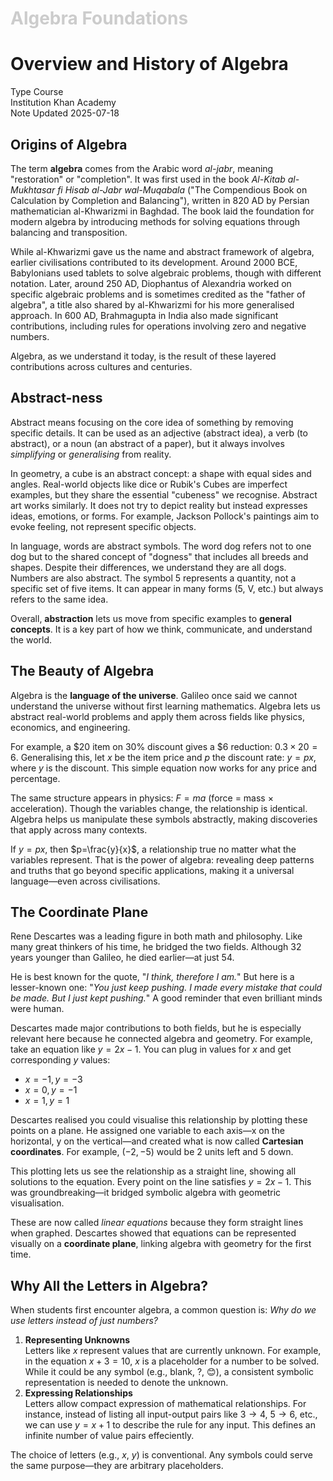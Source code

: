 <h1 style="color: #ccc">Algebra Foundations</h1>

# Overview and History of Algebra

<div class="badge">
    <span class="key">Type</span>
    <span class="value">Course</span>
</div>
<div class="badge">
    <span class="key">Institution</span>
    <span class="value">Khan Academy</span>
</div>
<div class="badge">
    <span class="key">Note Updated</span>
    <span class="value">2025-07-18</span>
</div>

## Origins of Algebra

The term **algebra** comes from the Arabic word *al-jabr*, meaning "restoration" or "completion". It was first used in the book *Al-Kitab al-Mukhtasar fi Hisab al-Jabr wal-Muqabala* ("The Compendious Book on Calculation by Completion and Balancing"), written in 820 AD by Persian mathematician al-Khwarizmi in Baghdad. The book laid the foundation for modern algebra by introducing methods for solving equations through balancing and transposition.

While al-Khwarizmi gave us the name and abstract framework of algebra, earlier civilisations contributed to its development. Around 2000 BCE, Babylonians used tablets to solve algebraic problems, though with different notation. Later, around 250 AD, Diophantus of Alexandria worked on specific algebraic problems and is sometimes credited as the "father of algebra", a title also shared by al-Khwarizmi for his more generalised approach. In 600 AD, Brahmagupta in India also made significant contributions, including rules for operations involving zero and negative numbers.

Algebra, as we understand it today, is the result of these layered contributions across cultures and centuries.

## Abstract-ness

Abstract means focusing on the core idea of something by removing specific details. It can be used as an adjective (abstract idea), a verb (to abstract), or a noun (an abstract of a paper), but it always involves *simplifying* or *generalising* from reality.

In geometry, a cube is an abstract concept: a shape with equal sides and angles. Real-world objects like dice or Rubik's Cubes are imperfect examples, but they share the essential "cubeness" we recognise. Abstract art works similarly. It does not try to depict reality but instead expresses ideas, emotions, or forms. For example, Jackson Pollock's paintings aim to evoke feeling, not represent specific objects.

In language, words are abstract symbols. The word dog refers not to one dog but to the shared concept of "dogness" that includes all breeds and shapes. Despite their differences, we understand they are all dogs. Numbers are also abstract. The symbol 5 represents a quantity, not a specific set of five items. It can appear in many forms (5, V, etc.) but always refers to the same idea.

Overall, **abstraction** lets us move from specific examples to **general concepts**. It is a key part of how we think, communicate, and understand the world.

## The Beauty of Algebra

Algebra is the **language of the universe**. Galileo once said we cannot understand the universe without first learning mathematics. Algebra lets us abstract real-world problems and apply them across fields like physics, economics, and engineering.

For example, a $\$20$ item on $30\%$ discount gives a $\$6$ reduction: $0.3\times20=6$. Generalising this, let $x$ be the item price and $p$ the discount rate: $y=px$, where $y$ is the discount. This simple equation now works for any price and percentage.

The same structure appears in physics: $F=ma$ (force = mass × acceleration). Though the variables change, the relationship is identical. Algebra helps us manipulate these symbols abstractly, making discoveries that apply across many contexts.

If $y=px$, then $p=\frac{y}{x}$, a relationship true no matter what the variables represent. That is the power of algebra: revealing deep patterns and truths that go beyond specific applications, making it a universal language&mdash;even across civilisations.

## The Coordinate Plane

Rene Descartes was a leading figure in both math and philosophy. Like many great thinkers of his time, he bridged the two fields. Although 32 years younger than Galileo, he died earlier&mdash;at just 54.

He is best known for the quote, "*I think, therefore I am.*" But here is a lesser-known one: "*You just keep pushing. I made every mistake that could be made. But I just kept pushing.*" A good reminder that even brilliant minds were human.

Descartes made major contributions to both fields, but he is especially relevant here because he connected algebra and geometry. For example, take an equation like $y=2x-1$. You can plug in values for $x$ and get corresponding $y$ values:

-   $x=-1,y=-3$
-   $x=0,y=-1$
-   $x=1,y=1$

Descartes realised you could visualise this relationship by plotting these points on a plane. He assigned one variable to each axis&mdash;x on the horizontal, y on the vertical&mdash;and created what is now called **Cartesian coordinates**. For example, $(-2,-5)$ would be 2 units left and 5 down.

This plotting lets us see the relationship as a straight line, showing all solutions to the equation. Every point on the line satisfies $y=2x-1$. This was groundbreaking&mdash;it bridged symbolic algebra with geometric visualisation.

These are now called *linear equations* because they form straight lines when graphed. Descartes showed that equations can be represented visually on a **coordinate plane**, linking algebra with geometry for the first time.

## Why All the Letters in Algebra?

When students first encounter algebra, a common question is: *Why do we use letters instead of just numbers?*

1.  **Representing Unknowns**<br>
    Letters like $x$ represent values that are currently unknown. For example, in the equation $x+3=10$, $x$ is a placeholder for a number to be solved. While it could be any symbol (e.g., blank, ?, 😊), a consistent symbolic representation is needed to denote the unknown.
2.  **Expressing Relationships**<br>
    Letters allow compact expression of mathematical relationships. For instance, instead of listing all input-output pairs like $3\to4$, $5\to6$, etc., we can use $y=x+1$ to describe the rule for any input. This defines an infinite number of value pairs effeciently.

The choice of letters (e.g., $x$, $y$) is conventional. Any symbols could serve the same purpose&mdash;they are arbitrary placeholders.
